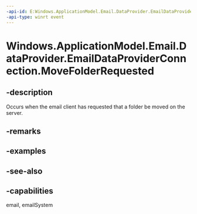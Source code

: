 ```yaml
---
-api-id: E:Windows.ApplicationModel.Email.DataProvider.EmailDataProviderConnection.MoveFolderRequested
-api-type: winrt event
---
```


<!-- Event syntax
public event Windows.Foundation.TypedEventHandler MoveFolderRequested<Windows.ApplicationModel.Email.DataProvider.EmailDataProviderConnection,  Windows.ApplicationModel.Email.DataProvider.EmailMailboxMoveFolderRequestEventArgs>
-->

# Windows.ApplicationModel.Email.DataProvider.EmailDataProviderConnection.MoveFolderRequested

## -description
Occurs when the email client has requested that a folder be moved on the server.

## -remarks

## -examples

## -see-also

## -capabilities
email, emailSystem
